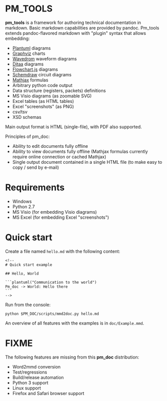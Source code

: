 # PM_TOOLS

**pm_tools** is a framework for authoring technical documentation in markdown. Basic markdown
capabilities are provided by pandoc. Pm_tools extends pandoc-flavored markdown with "plugin" syntax
that allows embedding:

* [Plantuml](http://plantuml.com) diagrams
* [Graphviz](http://www.graphviz.org) charts
* [Wavedrom](http://wavedrom.com) waveform diagrams
* [Ditaa](http://ditaa.sourceforge.net) diagrams
* [Flowchart.js](http://flowchart.js.org) diagrams
* [Schemdraw](https://cdelker.bitbucket.io/SchemDraw/SchemDraw.html) circuit diagrams
* [Mathjax](https://www.mathjax.org) formulas
* Arbitrary python code output
* Data structure (registers, packets) definitions
* MS Visio diagrams (as zoomable SVG)
* Excel tables (as HTML tables)
* Excel "screenshots" (as PNG)
* csv/tsv
* XSD schemas

Main output format is HTML (single-file), with PDF also supported.

Principles of pm_doc:

* Ability to edit documents fully offline
* Ability to view documents fully offline (Mathjax formulas currently require online connection or
  cached Mathjax)
* Single output document contained in a single HTML file (to make easy to copy / send by e-mail)

# Requirements

* Windows
* Python 2.7
* MS Visio (for embedding Visio diagrams)
* MS Excel (for embedding Excel "screenshots")

# Quick start

Create a file named `hello.md` with the following content:

    <!--
    # Quick start example

    ## Hello, World

    ```plantuml("Communication to the world")
    Pm_doc -> World: Hello there
    ```
    -->

Run from the console:

    python $PM_DOC/scripts/mmd2doc.py hello.md

An overview of all features with the examples is in `doc/Example.mmd`.

# FIXME

The following features are missing from this **pm_doc** distribution:

* Word2mmd conversion
* Test/regressions
* Build/release automation
* Python 3 support
* Linux support
* Firefox and Safari browser support
